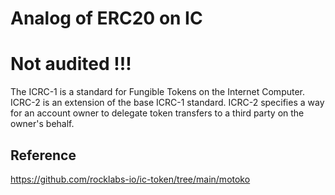 # Analog of ERC20 on IC

# <h1> Not audited !!! </h1>

The ICRC-1 is a standard for Fungible Tokens on the Internet Computer.
ICRC-2 is an extension of the base ICRC-1 standard. ICRC-2 specifies a way for an account owner to delegate token transfers to a third party on the owner's behalf.

## Reference

https://github.com/rocklabs-io/ic-token/tree/main/motoko